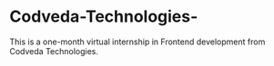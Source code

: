 # Codveda-Technologies-
This is a one-month virtual internship in Frontend development from Codveda Technologies.

